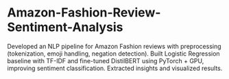 # Amazon-Fashion-Review-Sentiment-Analysis
Developed an NLP pipeline for Amazon Fashion reviews with preprocessing (tokenization, emoji handling, negation detection). Built Logistic Regression baseline with TF-IDF and fine-tuned DistilBERT using PyTorch + GPU, improving sentiment classification. Extracted insights and visualized results.
